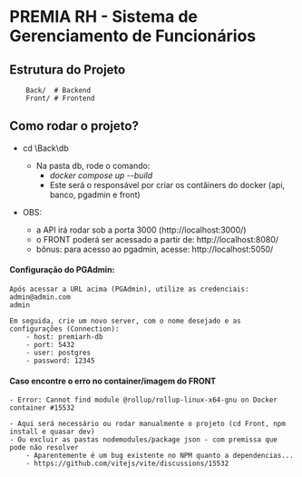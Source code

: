 # PREMIA RH - Sistema de Gerenciamento de Funcionários

## Estrutura do Projeto
```
    Back/  # Backend
    Front/ # Frontend
```

## Como rodar o projeto?

- cd \Back\db
    - Na pasta db, rode o comando:
        - _docker compose up --build_ 
        - Este será o responsável por criar os contâiners do docker (api, banco, pgadmin e front)

- OBS: 
    - a API irá rodar sob a porta 3000 (http://localhost:3000/)
    - o FRONT poderá ser acessado a partir de: http://localhost:8080/
    - bônus: para acesso ao pgadmin, acesse: http://localhost:5050/

#### Configuração do PGAdmin:
    Após acessar a URL acima (PGAdmin), utilize as credenciais:
    admin@admin.com
    admin

    Em seguida, crie um novo server, com o nome desejado e as configurações (Connection):
        - host: premiarh-db
        - port: 5432
        - user: postgres
        - password: 12345

#### Caso encontre o erro no container/imagem do FRONT
    - Error: Cannot find module @rollup/rollup-linux-x64-gnu on Docker container #15532

    - Aqui será necessário ou rodar manualmente o projeto (cd Front, npm install e quasar dev)
    - Ou excluir as pastas nodemodules/package json - com premissa que pode não resolver
        - Aparentemente é um bug existente no NPM quanto a dependencias... 
        - https://github.com/vitejs/vite/discussions/15532